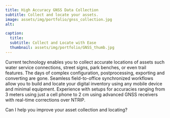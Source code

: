 ```yaml
---
title: High Accuracy GNSS Data Collection
subtitle: Collect and locate your assets.
image: assets/img/portfolio/gnss_collection.jpg
alt: 

caption:
  title: 
  subtitle: Collect and Locate with Ease
  thumbnail: assets/img/portfolio/GNSS_thumb.jpg
---
```

Current technology enables you to collect accurate locations of assets such water service connections, street signs, park benches, or even trail features. The days of complex configuration, postprocessing, exporting and converting are gone. Seamless field-to-office synchronized workflows allow you to build and locate your digital inventory using any mobile device and minimal equipment. Experience with setups for accuracies ranging from 3 meters using just a cell phone to 2 cm using advanced GNSS receivers with real-time corrections over NTRIP.

Can I help you improve your asset collection and locating?

